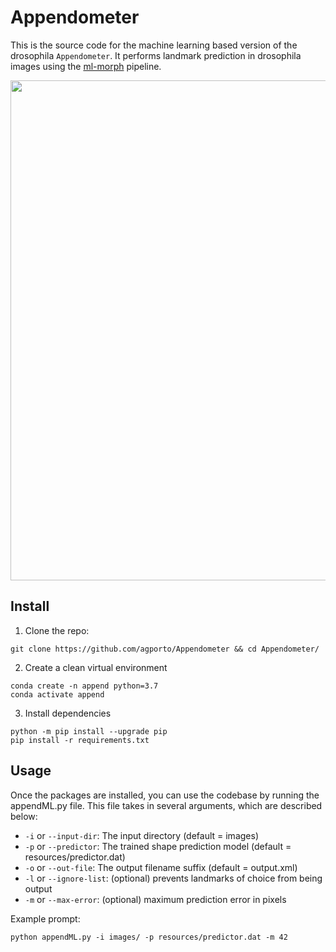 # Appendometer

This is the source code for the machine learning based version of the drosophila `Appendometer`. It performs landmark prediction in drosophila images using the [ml-morph](https://github.com/agporto/simple-ml-morph) pipeline.

<p align="center"><img src="https://github.com/agporto/Appendometer/blob/master/resources/logo.jpg" width="800"></p>


## Install

1. Clone the repo:
```
git clone https://github.com/agporto/Appendometer && cd Appendometer/
```

2. Create a clean virtual environment 
```
conda create -n append python=3.7
conda activate append
```
3. Install dependencies
````
python -m pip install --upgrade pip
pip install -r requirements.txt
````

## Usage

Once the packages are installed, you can use the codebase by running the appendML.py file. This file takes in several arguments, which are described below:

* `-i` or `--input-dir`: The input directory (default = images)
* `-p` or `--predictor`: The trained shape prediction model (default = resources/predictor.dat)
* `-o` or `--out-file`: The output filename suffix (default = output.xml)
* `-l` or `--ignore-list`: (optional) prevents landmarks of choice from being output
* `-m` or `--max-error`: (optional) maximum prediction error in pixels

Example prompt:

```
python appendML.py -i images/ -p resources/predictor.dat -m 42
```
